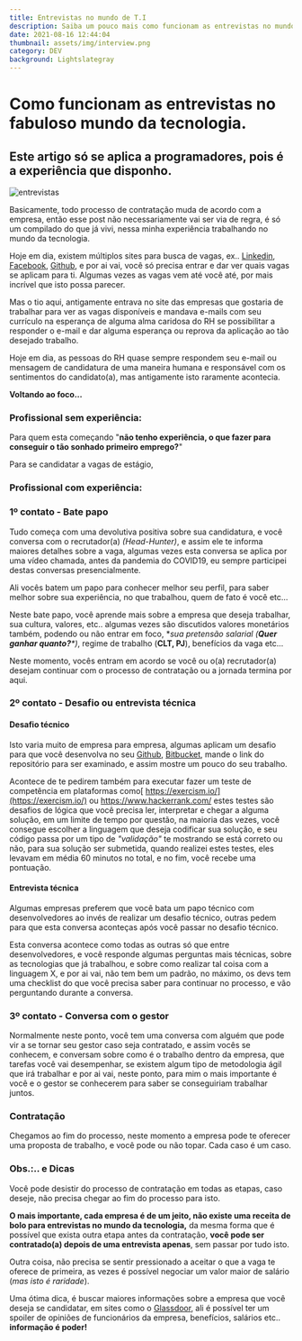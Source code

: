 ```yaml
---
title: Entrevistas no mundo de T.I
description: Saiba um pouco mais como funcionam as entrevistas no mundo da técnologia
date: 2021-08-16 12:44:04
thumbnail: assets/img/interview.png
category: DEV
background: Lightslategray
---
```

# Como funcionam as entrevistas no fabuloso mundo da tecnologia.

## **Este artigo só se aplica a programadores, pois é a experiência que disponho.**

![entrevistas](assets/img/interview.png "entrevistas")

Basicamente, todo processo de contratação muda de acordo com a empresa, então esse post não necessariamente vai ser via de regra, é só um compilado do que já vivi, nessa minha experiência trabalhando no mundo da tecnologia.

Hoje em dia, existem múltiplos sites para busca de vagas, ex.. [Linkedin](https://www.linkedin.com/feed/), [Facebook](https://www.facebook.com/groups/frontendvagas), [Github](https://github.com/frontendbr/vagas), e por ai vai, você só precisa entrar e dar ver quais vagas se aplicam para ti. Algumas vezes as vagas vem até você até, por mais incrível que isto possa parecer.

Mas o tio aqui, antigamente entrava no site das empresas que gostaria de trabalhar para ver as vagas disponíveis e mandava e-mails com seu currículo na esperança de alguma alma caridosa do RH se possibilitar a responder o e-mail e dar alguma esperança ou reprova da aplicação ao tão desejado trabalho. 

Hoje em dia, as pessoas do RH quase sempre respondem seu e-mail ou mensagem de candidatura de uma maneira humana e responsável com os sentimentos do candidato(a), mas antigamente isto raramente acontecia.

**Voltando ao foco...**



### **Profissional sem experiência:**



Para quem esta começando "**não tenho experiência, o que fazer para conseguir o tão sonhado primeiro emprego?**"

Para se candidatar a vagas de estágio, 



### **Profissional com experiência:**



### **1º contato - Bate papo**

Tudo começa com uma devolutiva positiva sobre sua candidatura, e você conversa com o recrutador(a) *(Head-Hunter)*, e assim ele te informa maiores detalhes sobre a vaga, algumas vezes esta conversa se aplica por uma vídeo chamada, antes da pandemia do COVID19, eu sempre participei destas conversas presencialmente. 

Ali vocês batem um papo para conhecer melhor seu perfil, para saber melhor sobre sua experiência, no que trabalhou, quem de fato é você etc...

Neste bate papo, você aprende mais sobre a empresa que deseja trabalhar, sua cultura, valores, etc.. algumas vezes são discutidos valores monetários também, podendo ou não entrar em foco, **sua pretensão salarial (***Quer ganhar quanto?**\*)**, regime de trabalho (**CLT, PJ**), benefícios da vaga etc...

Neste momento, vocês entram em acordo se você ou o(a) recrutador(a) desejam continuar com o processo de contratação ou a jornada termina por aqui.



### **2º contato - Desafio ou entrevista técnica**

#### Desafio técnico

Isto varia muito de empresa para empresa, algumas aplicam um desafio para que você desenvolva no seu [Github](https://github.com/), [Bitbucket](https://bitbucket.org/), mande o link do repositório para ser examinado, e assim mostre um pouco do seu trabalho. 

Acontece de te pedirem também para executar fazer um teste de competência em plataformas como[ https://exercism.io/](https://exercism.io/) ou <https://www.hackerrank.com/> estes testes são desafios de lógica que você precisa ler, interpretar e chegar a alguma solução, em um limite de tempo por questão, na maioria das vezes, você consegue escolher a linguagem que deseja codificar sua solução, e seu código passa por um tipo de *"validação"* te mostrando se está correto ou não, para sua solução ser submetida, quando realizei estes testes, eles levavam em média 60 minutos no total, e no fim, você recebe uma pontuação.

#### Entrevista técnica

Algumas empresas preferem que você bata um papo técnico com desenvolvedores ao invés de realizar um desafio técnico, outras pedem para que esta conversa aconteças após você passar no desafio técnico.

Esta conversa acontece como todas as outras só que entre desenvolvedores, e você responde algumas perguntas mais técnicas, sobre as tecnologias que já trabalhou, e sobre como realizar tal coisa com a linguagem X, e por ai vai, não tem bem um padrão, no máximo, os devs tem uma checklist do que você precisa saber para continuar no processo, e vão perguntando durante a conversa.



### **3º contato - Conversa com o gestor**

Normalmente neste ponto, você tem uma conversa com alguém que pode vir a se tornar seu gestor caso seja contratado, e assim vocês se conhecem, e conversam sobre como é o trabalho dentro da empresa, que tarefas você vai desempenhar, se existem algum tipo de metodologia ágil que irá trabalhar e por ai vai, neste ponto, para mim o mais importante é você e o gestor se conhecerem para saber se conseguiriam trabalhar juntos.



### **Contratação**

Chegamos ao fim do processo, neste momento a empresa pode te oferecer uma proposta de trabalho, e você pode ou não topar. Cada caso é um caso.



### Obs.:.. e Dicas

Você pode desistir do processo de contratação em todas as etapas, caso deseje, não precisa chegar ao fim do processo para isto.

**O mais importante, cada empresa é de um jeito, não existe uma receita de bolo para entrevistas no mundo da tecnologia,** da mesma forma que é possível que exista outra etapa antes da contratação, **você pode ser contratado(a) depois de uma entrevista apenas**, sem passar por tudo isto.

Outra coisa, não precisa se sentir pressionado a aceitar o que a vaga te oferece de primeira, as vezes é possível negociar um valor maior de salário (*mas isto é raridade*).

Uma ótima dica, é buscar maiores informações sobre a empresa que você deseja se candidatar, em sites como o [Glassdoor](https://www.glassdoor.com.br/member/home/index.htm), ali é possível ter um spoiler de opiniões de funcionários da empresa, benefícios, salários etc.. **informação é poder!**